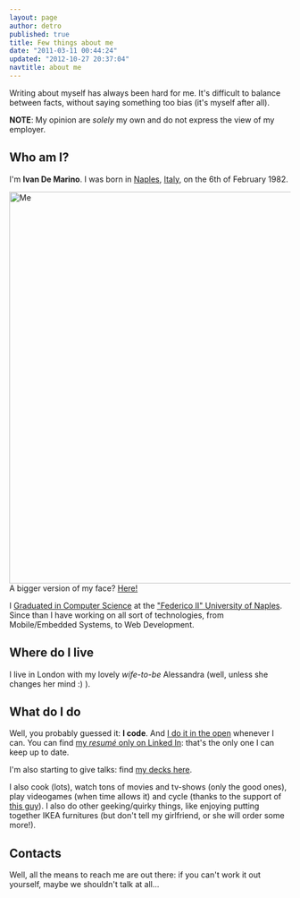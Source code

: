 ```yaml
---
layout: page
author: detro
published: true
title: Few things about me
date: "2011-03-11 00:44:24"
updated: "2012-10-27 20:37:04"
navtitle: about me
---
```


Writing about myself has always been hard for me. It's difficult to balance between facts, without saying something too bias (it's myself after all).

**NOTE**: My opinion are _solely_ my own and do not express the view of my employer.

## Who am I?
I'm **Ivan De Marino**. I was born in [Naples](http://en.wikipedia.org/wiki/Naples), [Italy](http://en.wikipedia.org/wiki/Italy), on the <time datetime="1982-02-06">6th of February 1982</time>.

<div class="img">
<img src="http://d13pix9kaak6wt.cloudfront.net/background/ivandemarino_1301089920_33.jpg" alt="Me" width="700" />
A bigger version of my face? <a href="http://about.me/ivandemarino" target="_blank">Here!</a>
</div>

I <a target="_blank" href="http://www.scienzeinfo.unina.it/">Graduated in Computer Science</a> at the <a target="_blank" href="http://www.unina.it/">"Federico II" University of Naples</a>. Since than I have working on all sort of technologies, from Mobile/Embedded Systems, to Web Development.

## Where do I live
I live in London with my lovely _wife-to-be_ Alessandra (well, unless she changes her mind :) ).

## What do I do
Well, you probably guessed it: **I code**. And [I do it in the open](http://github.com/detro) whenever I can. You can find [my _resumé_ only on Linked In](http://www.linkedin.com/in/ivandemarino): that's the only one I can keep up to date.

I'm also starting to give talks: find [my decks here](https://speakerdeck.com/detronizator).

I also cook (lots), watch tons of movies and tv-shows (only the good ones), play videogames (when time allows it) and cycle (thanks to the support of [this guy](http://blog.ekynoxe.com/)). I also do other geeking/quirky things, like enjoying putting together IKEA furnitures (but don't tell my girlfriend, or she will order some more!).

## Contacts
Well, all the means to reach me are out there: if you can't work it out yourself, maybe we shouldn't talk at all...
